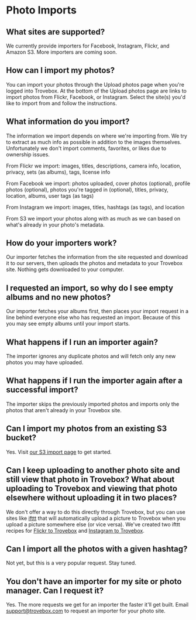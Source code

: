 Photo Imports
====================

## What sites are supported?
We currently provide importers for Facebook, Instagram, Flickr, and Amazon S3. More importers are coming soon.

## How can I import my photos?
You can import your photos through the Upload photos page when you're logged into Trovebox. At the bottom of the Upload photos page are links to import photos from Flickr, Facebook, or Instagram. Select the site(s) you'd like to import from and follow the instructions.

## What information do you import?
The information we import depends on where we're importing from. We try to extract as much info as possible in addition to the images themselves. Unfortunately we don't import comments, favorites, or likes due to ownership issues.

From Flickr we import: images, titles, descriptions, camera info, location, privacy, sets (as albums), tags, license info

From Facebook we import: photos uploaded, cover photos (optional), profile photos (optional), photos you're tagged in (optional), titles, privacy, location, albums, user tags (as tags)

From Instagram we import: images, titles, hashtags (as tags), and location

From S3 we import your photos along with as much as we can based on what's already in your photo's metadata.

## How do your importers work?
Our importer fetches the information from the site requested and download it to our servers, then uploads the photos and metadata to your Trovebox site. Nothing gets downloaded to your computer.

## I requested an import, so why do I see empty albums and no new photos?
Our importer fetches your albums first, then places your import request in a line behind everyone else who has requested an import. Because of this you may see empty albums until your import starts.

## What happens if I run an importer again?
The importer ignores any duplicate photos and will fetch only any new photos you may have uploaded.

## What happens if I run the importer again after a successful import?
The importer skips the previously imported photos and imports only the photos that aren't already in your Trovebox site.

## Can I import my photos from an existing S3 bucket?
Yes. Visit [our S3 import page](https://trovebox.com/for/s3/import) to get started.

## Can I keep uploading to another photo site and still view that photo in Trovebox? What about uploading to Trovebox and viewing that photo elsewhere without uploading it in two places?
We don't offer a way to do this directly through Trovebox, but you can use sites like <a href="http://ifttt.com">ifttt</a> that will automatically upload a picture to Trovebox when you upload a picture somewhere else (or vice versa). We've created two ifttt recipes for [Flickr to Trovebox](https://ifttt.com/recipes/16965) and [Instagram to Trovebox](https://ifttt.com/recipes/16959).

## Can I import all the photos with a given hashtag?
Not yet, but this is a very popular request. Stay tuned.

## You don't have an importer for my site or photo manager. Can I request it?
Yes. The more requests we get for an importer the faster it'll get built. Email [support@trovebox.com](support@trovebox.com) to request an importer for your photo site.
